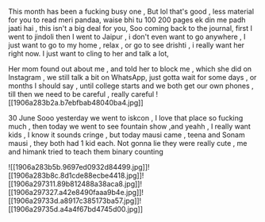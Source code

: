 
This month has been a fucking busy one ,
But lol that's good , less material for you to read meri pandaa, waise bhi tu 100 200 pages ek din me padh jaati hai , this isn't a big deal for you,
Soo coming back to the journal, first I went to jindoli then I went to Jaipur , i don't even want to go anywhere , I just want to go to my home , relax , or go to see drishti , i really want her right now. I just want to cling to her and talk a lot,

Her mom found out about me , and told her to block me , which she did on Instagram , we still talk a bit on WhatsApp, just gotta wait for some days , or months I should say , until college starts and we both get our own phones , till then we need to be careful , really careful 
![[1906a283b2a.b7ebfbab48040ba4.jpg]]

30 June
Sooo yesterday we went to iskcon , I love that place so fucking much , then today we went to see fountain show ,and yeahh , I really want kids , I know it sounds cringe , but today mausi came , teena and Sonam mausi , they both had 1 kid each.
Not gonna lie they were really cute , me and himank tried to teach them binary counting

![[1906a283b5b.9697ed0932d84499.jpg]]![[1906a283b8c.8d1cde88ecbe4418.jpg]]![[1906a297311.89b812488a38aca8.jpg]]![[1906a297327.a42e8490faaa9b4e.jpg]]![[1906a29733d.a8917c385173ba57.jpg]]![[1906a29735d.a4a4f67bd4745d00.jpg]]